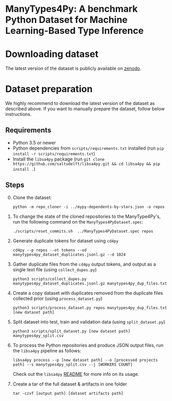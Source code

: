 # ManyTypes4Py: A benchmark Python Dataset for Machine Learning-Based Type Inference

# Downloading dataset
The latest version of the dataset is publicly available on [zenodo](https://zenodo.org/record/4479714).

# Dataset preparation
We highly recommend to download the latest version of the dataset as described above. If you want to manually prepare the dataset, follow below instructions.

## Requirements

* Python 3.5 or newer
* Python dependencies from `scripts/requirements.txt` installed (run `pip install -r scripts/requirements.txt`)
* Install the `libsa4py` package (run `git clone https://github.com/saltudelft/libsa4py.git && cd libsa4py && pip install .`)

## Steps

0. Clone the dataset:

    ```
    python -m repo_cloner -i ../mypy-dependents-by-stars.json -o repos
    ```
    
1. To change the state of the cloned repositories to the ManyType4Py's, run the following command on the `ManyTypes4PyDataset.spec`:
    
    ```
    ./scripts/reset_commits.sh  ../ManyTypes4PyDataset.spec repos
    ``` 

2. Generate duplicate tokens for dataset using `cd4py`

    ```
    cd4py --p repos --ot tokens --od manytypes4py_dataset_duplicates.jsonl.gz --d 1024
    ```

3. Gather duplicate files from the `cd4py` output tokens, and output as a single text file (using `collect_dupes.py`)

    ```
    python3 scripts/collect_dupes.py manytypes4py_dataset_duplicates.jsonl.gz manytypes4py_dup_files.txt
    ```

4. Create a copy dataset with duplicates removed from the duplicate files collected prior (using `process_dataset.py`)

    ```
    python3 scripts/process_dataset.py repos manytypes4py_dup_files.txt [new dataset path]
    ```

5. Split dataset into test, train and validation data (using `split_dataset.py`)

    ```
    python3 scripts/split_dataset.py [new dataset path] manytypes4py_split.csv
    ```

6. To process the Python repositories and produce JSON output files, run the `libsa4py` pipeline as follows:

    ```
    libsa4py process --p [new dataset path] --o [processed projects path] --s manytypes4py_split.csv --j [WORKERS COUNT]
    ```

    Check out the `libsa4py` [README](https://github.com/saltudelft/libsa4py#usage) for more info on its usage.
    
6. Create a tar of the full dataset & artifacts in one folder

    ```
    tar -czvf [output path] [dataset artifacts path]
    ```